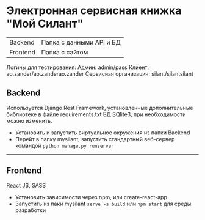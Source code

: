 # Электронная сервисная книжка "Мой Силант"
|||
|-|-|
|Backend|Папка с данными API и БД|
|Frontend|Папка с сайтом|

Логины для тестирования:
Админ: admin/pass
Клиент: ao.zander/ao.zanderao.zander
Сервисная организация: silant/silantsilant

## Backend
Используется Django Rest Framework, установленные дополнительные библиотеке в файле requirements.txt
БД SQlite3, при необходимости можно изменить.
- Установить и запустить виртуальное окружения из папки Backend
- Перейт в папку mysilant, запустить стандартный веб-сервер командой `python manage.py runserver`

---
## Frontend
React JS, SASS
- Установить зависимости через npm, или create-react-app
- Запустить из паки mysilant `serve -s build` или `npm start` для среды разработки

